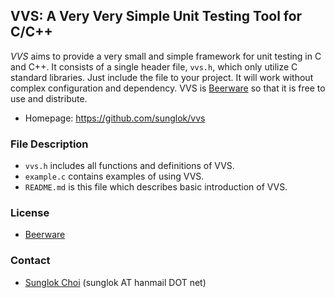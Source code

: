 ## VVS: A Very Very Simple Unit Testing Tool for C/C++
_VVS_ aims to provide a very small and simple framework for unit testing in C and C++. It consists of a single header file, `vvs.h`, which only utilize C standard libraries. Just include the file to your project. It will work without complex configuration and dependency. VVS is [Beerware](http://en.wikipedia.org/wiki/Beerware) so that it is free to use and distribute.

* Homepage: <https://github.com/sunglok/vvs>

### File Description
* `vvs.h` includes all functions and definitions of VVS.
* `example.c` contains examples of using VVS.
* `README.md` is this file which describes basic introduction of VVS.

### License
* [Beerware](http://en.wikipedia.org/wiki/Beerware)

### Contact
* [Sunglok Choi](http://sites.google.com/site/sunglok/) (sunglok AT hanmail DOT net)
